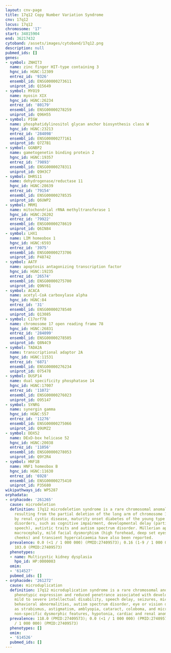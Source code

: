 ```yaml
---
layout: cnv-page
title: 17q12 Copy Number Variation Syndrome
cnv: 17q12
locus: 17q12
chromosome: '17'
start: 34815904
end: 36217432
cytoband: /assets/images/cytoband/17q12.png
description: null
pubmed_ids: []
genes:
- symbol: ZNHIT3
  name: zinc finger HIT-type containing 3
  hgnc_id: HGNC:12309
  entrez_id: '9326'
  ensembl_id: ENSG00000273611
  uniprot_id: Q15649
- symbol: MYO19
  name: myosin XIX
  hgnc_id: HGNC:26234
  entrez_id: '80179'
  ensembl_id: ENSG00000278259
  uniprot_id: Q96H55
- symbol: PIGW
  name: phosphatidylinositol glycan anchor biosynthesis class W
  hgnc_id: HGNC:23213
  entrez_id: '284098'
  ensembl_id: ENSG00000277161
  uniprot_id: Q7Z7B1
- symbol: GGNBP2
  name: gametogenetin binding protein 2
  hgnc_id: HGNC:19357
  entrez_id: '79893'
  ensembl_id: ENSG00000278311
  uniprot_id: Q9H3C7
- symbol: DHRS11
  name: dehydrogenase/reductase 11
  hgnc_id: HGNC:28639
  entrez_id: '79154'
  ensembl_id: ENSG00000278535
  uniprot_id: Q6UWP2
- symbol: MRM1
  name: mitochondrial rRNA methyltransferase 1
  hgnc_id: HGNC:26202
  entrez_id: '79922'
  ensembl_id: ENSG00000278619
  uniprot_id: Q6IN84
- symbol: LHX1
  name: LIM homeobox 1
  hgnc_id: HGNC:6593
  entrez_id: '3975'
  ensembl_id: ENSG00000273706
  uniprot_id: P48742
- symbol: AATF
  name: apoptosis antagonizing transcription factor
  hgnc_id: HGNC:19235
  entrez_id: '26574'
  ensembl_id: ENSG00000275700
  uniprot_id: Q9NY61
- symbol: ACACA
  name: acetyl-CoA carboxylase alpha
  hgnc_id: HGNC:84
  entrez_id: '31'
  ensembl_id: ENSG00000278540
  uniprot_id: Q13085
- symbol: C17orf78
  name: chromosome 17 open reading frame 78
  hgnc_id: HGNC:26831
  entrez_id: '284099'
  ensembl_id: ENSG00000278505
  uniprot_id: Q8N4C9
- symbol: TADA2A
  name: transcriptional adaptor 2A
  hgnc_id: HGNC:11531
  entrez_id: '6871'
  ensembl_id: ENSG00000276234
  uniprot_id: O75478
- symbol: DUSP14
  name: dual specificity phosphatase 14
  hgnc_id: HGNC:17007
  entrez_id: '11072'
  ensembl_id: ENSG00000276023
  uniprot_id: O95147
- symbol: SYNRG
  name: synergin gamma
  hgnc_id: HGNC:557
  entrez_id: '11276'
  ensembl_id: ENSG00000275066
  uniprot_id: Q9UMZ2
- symbol: DDX52
  name: DExD-box helicase 52
  hgnc_id: HGNC:20038
  entrez_id: '11056'
  ensembl_id: ENSG00000278053
  uniprot_id: Q9Y2R4
- symbol: HNF1B
  name: HNF1 homeobox B
  hgnc_id: HGNC:11630
  entrez_id: '6928'
  ensembl_id: ENSG00000275410
  uniprot_id: P35680
wikipathways_id: WP5287
orphadata:
- orphacode: '261265'
  cause: microdeletion
  definition: 17q12 microdeletion syndrome is a rare chromosomal anomaly syndrome
    resulting from the partial deletion of the long arm of chromosome 17 characterized
    by renal cystic disease, maturity onset diabetes of the young type 5, and neurodevelopmental
    disorders, such as cognitive impairment, developmental delay (particularly of
    speech), autistic traits and autism spectrum disorder. Müllerian aplasia in females,
    macrocephaly, mild facial dysmorphism (high forehead, deep set eyes and chubby
    cheeks) and transient hypercalcaemia have also been reported.
  prevalence: 0.0 (<1 / 1 000 000) (PMID:27409573); 0.16 (1-9 / 1 000 000) (PMID:27409573);
    103.0 (PMID:27409573)
  phenotypes:
  - name: Multicystic kidney dysplasia
    hpo_id: HP:0000003
  omim:
  - '614527'
  pubmed_ids: []
- orphacode: '261272'
  cause: microduplication
  definition: 17q12 microduplication syndrome is a rare chromosomal anomaly with variable
    phenotypic expression and reduced penetrance associated with developmental delay,
    mild to severe intellectual disability, speech delay, seizures, microcephaly,
    behavioral abnormalities, autism spectrum disorder, eye or vision defects (such
    as strabismus, astigmatism, amblyopia, cataract, coloboma, and microphthalmia),
    non-specific dysmorphic features, hypotonia, cardiac and renal anomalies, schizophrenia.
  prevalence: 118.0 (PMID:27409573); 0.0 (<1 / 1 000 000) (PMID:27409573); 0.46 (1-9
    / 1 000 000) (PMID:27409573)
  phenotypes: []
  omim:
  - '614526'
  pubmed_ids: []
---
```

